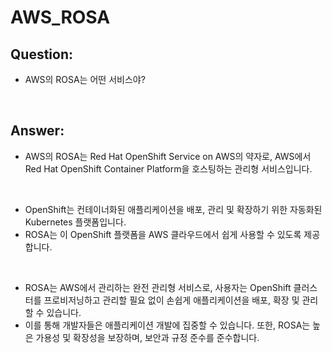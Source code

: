 # AWS_ROSA

## Question:

- AWS의 ROSA는 어떤 서비스야?

<br>

## Answer:

- AWS의 ROSA는 Red Hat OpenShift Service on AWS의 약자로, AWS에서 Red Hat OpenShift Container Platform을 호스팅하는 관리형 서비스입니다.

<br>

- OpenShift는 컨테이너화된 애플리케이션을 배포, 관리 및 확장하기 위한 자동화된 Kubernetes 플랫폼입니다. 
- ROSA는 이 OpenShift 플랫폼을 AWS 클라우드에서 쉽게 사용할 수 있도록 제공합니다.

<br>

- ROSA는 AWS에서 관리하는 완전 관리형 서비스로, 사용자는 OpenShift 클러스터를 프로비저닝하고 관리할 필요 없이 손쉽게 애플리케이션을 배포, 확장 및 관리할 수 있습니다. 
- 이를 통해 개발자들은 애플리케이션 개발에 집중할 수 있습니다. 또한, ROSA는 높은 가용성 및 확장성을 보장하며, 보안과 규정 준수를 준수합니다.

<br>
